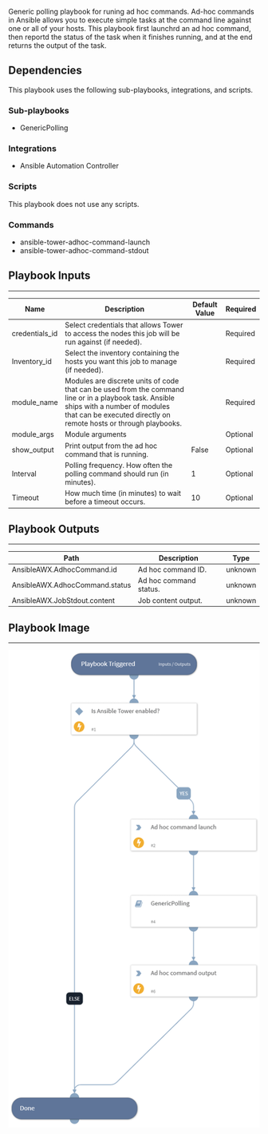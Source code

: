 Generic polling playbook for runing ad hoc commands. Ad-hoc commands in Ansible allows you to execute simple tasks at the command line against one or all of your hosts. This playbook first launchrd an ad hoc command, then reportd the status of the task when it finishes running, and at the end returns the output of the task.

## Dependencies
This playbook uses the following sub-playbooks, integrations, and scripts.

### Sub-playbooks
* GenericPolling

### Integrations
* Ansible Automation Controller

### Scripts
This playbook does not use any scripts.

### Commands
* ansible-tower-adhoc-command-launch
* ansible-tower-adhoc-command-stdout

## Playbook Inputs
---

| **Name** | **Description** | **Default Value** | **Required** |
| --- | --- | --- | --- |
| credentials_id | Select credentials that allows Tower to access the nodes this job will be run against \(if needed\). |  | Required |
| Inventory_id | Select the inventory containing the hosts you want this job to manage \(if needed\). |  | Required |
| module_name | Modules are discrete units of code that can be used from the command line or in a playbook task. Ansible ships with a number of modules that can be executed directly on remote hosts or through playbooks. |  | Required |
| module_args | Module arguments |  | Optional |
| show_output | Print output from the ad hoc command that is running. | False | Optional |
| Interval | Polling frequency. How often the polling command should run \(in minutes\). | 1 | Optional |
| Timeout | How much time \(in minutes\) to wait before a timeout occurs. | 10 | Optional |

## Playbook Outputs
---

| **Path** | **Description** | **Type** |
| --- | --- | --- |
| AnsibleAWX.AdhocCommand.id | Ad hoc command ID. | unknown |
| AnsibleAWX.AdhocCommand.status | Ad hoc command status. | unknown |
| AnsibleAWX.JobStdout.content | Job content output. | unknown |

## Playbook Image
---
![Launch Adhoc Command Generic - Ansible Tower](../doc_files/Launch_Adhoc_Command_Generic_-_Ansible_Tower.png)